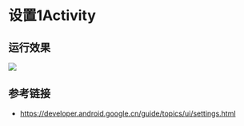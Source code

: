 ﻿# 设置1Activity

## 运行效果

![](https://ws1.sinaimg.cn/large/006dRdovgy1fqx1ug890nj30cb0msmzi.jpg)

## 参考链接

- https://developer.android.google.cn/guide/topics/ui/settings.html